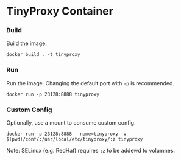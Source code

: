 # TinyProxy Container

### Build

Build the image.

```
docker build . -t tinyproxy
```

### Run

Run the image.  Changing the default port with `-p` is recommended.

```
docker run -p 23128:8888 tinyproxy
```

### Custom Config

Optionally, use a mount to consume custom config.

```
docker run -p 23128:8888 --name=tinyproxy -v $(pwd)/conf/:/usr/local/etc/tinyproxy/:z tinyproxy
```

Note: SELinux (e.g. RedHat) requires `:z` to be addewd to volumnes.
